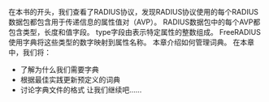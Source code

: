 在本书的开头，我们查看了RADIUS协议，发现RADIUS协议使用的每个RADIUS数据包都包含用于传递信息的属性值对（AVP）。 RADIUS数据包中的每个AVP都包含类型，长度和值字段。 type字段由表示特定属性的整数组成。 FreeRADIUS使用字典将这些类型的数字映射到属性名称。
本章介绍如何管理词典。 在本章中，我们将：
+ 了解为什么我们需要字典
+ 根据最佳实践更新预定义的词典
+ 讨论字典文件的格式
让我们继续吧......